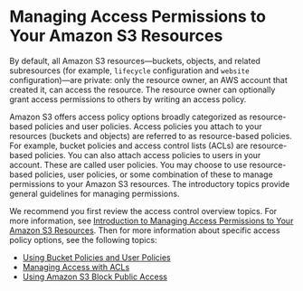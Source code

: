 # Managing Access Permissions to Your Amazon S3 Resources<a name="s3-access-control"></a>

By default, all Amazon S3 resources—buckets, objects, and related subresources \(for example, `lifecycle` configuration and `website` configuration\)—are private: only the resource owner, an AWS account that created it, can access the resource\. The resource owner can optionally grant access permissions to others by writing an access policy\. 

Amazon S3 offers access policy options broadly categorized as resource\-based policies and user policies\. Access policies you attach to your resources \(buckets and objects\) are referred to as resource\-based policies\. For example, bucket policies and access control lists \(ACLs\) are resource\-based policies\. You can also attach access policies to users in your account\. These are called user policies\. You may choose to use resource\-based policies, user policies, or some combination of these to manage permissions to your Amazon S3 resources\. The introductory topics provide general guidelines for managing permissions\.

We recommend you first review the access control overview topics\. For more information, see [Introduction to Managing Access Permissions to Your Amazon S3 Resources](intro-managing-access-s3-resources.md)\. Then for more information about specific access policy options, see the following topics:
+  [Using Bucket Policies and User Policies](using-iam-policies.md) 
+ [Managing Access with ACLs](S3_ACLs_UsingACLs.md)
+ [Using Amazon S3 Block Public Access](access-control-block-public-access.md)